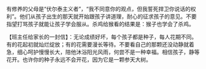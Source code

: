 有修养的父母是“伏尔泰主义者”，“我不同意你的观点，但我誓死捍卫你说话的权利”。他们从孩子出生的那天就开始跟孩子讲道理，耐心的征求孩子的意见。不要指望打骂孩子就能让孩子学会服从。杀鸡给猴看的结果是：猴子也学会了杀鸡。

【班主任给家长的一封信】：无论成绩好坏，每个孩子都是种子，每人花期不同。有的花起初就灿烂绽放；有的花需要漫长等待。不要看自己的那颗还没动静就着急，细心呵护慢慢长大，陪他沐浴阳光风雨，何尝不是一种幸福。相信孩子，静等花开。也许你的种子永远不会开花，因为它是一颗参天大树。

